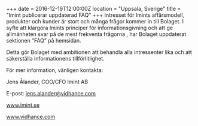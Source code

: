 +++
date = 2016-12-19T12:00:00Z
location = "Uppsala, Sverige"
title = "Imint publicerar uppdaterad FAQ"
+++
Intresset för Imints affärsmodell, produkter och kunder är stort och många frågor kommer in till Bolaget. I syfte att klargöra Imints principer för informationsgivning och att ge allmänheten svar på de mest frekventa frågorna <!--more-->, har Bolaget uppdaterat sektionen ”FAQ” på hemsidan.

Detta gör Bolaget med ambitionen att behandla alla intressenter lika och att säkerställa informationens tillförlitlighet.

För mer information, vänligen kontakta:

Jens Ålander, COO/CFO Imint AB

E-post: jens.alander@vidhance.com

www.imint.se

www.vidhance.com
